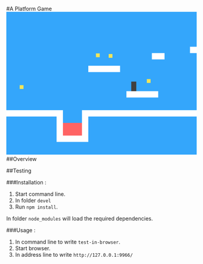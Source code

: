 #A Platform Game
![Project: A Platform Game](https://raw.githubusercontent.com/bydens/A-Platform-Game/master/game.png)
##Overview

##Testing

###Installation :

  1. Start command line.
  1. In folder `devel` 
  1. Run `npm install`.

In folder `node_modules` will load the required dependencies.

###Usage :

  1. In command line to write `test-in-browser`.
  1. Start browser.
  1. In address line to write `http://127.0.0.1:9966/`